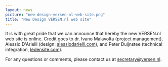```yaml
---
layout: news
picture: "new-design-versen-nl-web-site.png"
title: "New Design VERSEN.nl web site"
---
```


<p>It is with great pride that we can announce that hereby the new VERSEN.nl web site is online. Credit goes to dr. Ivano Malavolta (project management), Alessio D&#39;Arielli (design:&nbsp;<a href="http://alessiodarielli.com">alessiodarielli.com</a>), and&nbsp;Peter Duijnstee (technical integration, <a href="http://ledensite.com">ledensite.com</a>).</p>

<p>For any questions or comments, please contact us at <a href="mailto:secretary@versen.nl?subject=Comments%20web%20site%20%2B%20design">secretary@versen.nl</a>.&nbsp;</p>

		